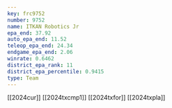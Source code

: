 ```yaml
---
key: frc9752
number: 9752
name: ITKAN Robotics Jr
epa_end: 37.92
auto_epa_end: 11.52
teleop_epa_end: 24.34
endgame_epa_end: 2.06
winrate: 0.6462
district_epa_rank: 11
district_epa_percentile: 0.9415
type: Team
---
```

[[2024cur]]
[[2024txcmp1]]
[[2024txfor]]
[[2024txpla]]
